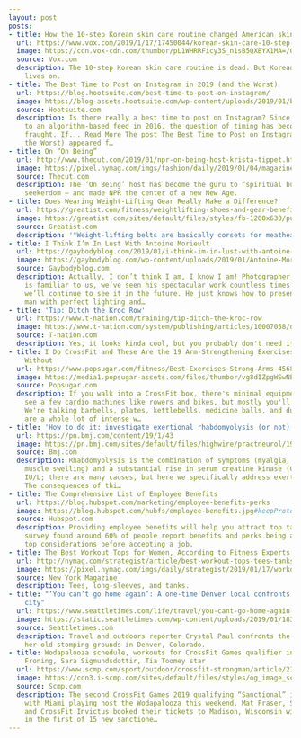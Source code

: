 ```yaml
---
layout: post
posts:
- title: How the 10-step Korean skin care routine changed American skin care
  url: https://www.vox.com/2019/1/17/17450044/korean-skin-care-10-step-routine
  image: https://cdn.vox-cdn.com/thumbor/pL1WHRRFicy3S_n1sB5QXBYX1MA=/0x36:1800x978/fit-in/1200x630/cdn.vox-cdn.com/uploads/chorus_asset/file/13694953/lead_art_1_skincare.jpg
  source: Vox.com
  description: The 10-step Korean skin care routine is dead. But Korean skin care
    lives on.
- title: The Best Time to Post on Instagram in 2019 (and the Worst)
  url: https://blog.hootsuite.com/best-time-to-post-on-instagram/
  image: https://blog-assets.hootsuite.com/wp-content/uploads/2019/01/best-time-to-post-on-Instagram-940x470.jpg
  source: Hootsuite.com
  description: Is there really a best time to post on Instagram? Since Instagram switched
    to an algorithm-based feed in 2016, the question of timing has become especially
    fraught. If... Read More The post The Best Time to Post on Instagram in 2019 (and
    the Worst) appeared f…
- title: On “On Being”
  url: http://www.thecut.com/2019/01/npr-on-being-host-krista-tippet.html
  image: https://pixel.nymag.com/imgs/fashion/daily/2019/01/04/magazine/04-tippett-lede.w1200.h630.jpg
  source: Thecut.com
  description: The ‘On Being’ host has become the guru to “spiritual but not religious”
    seekerdom — and made NPR the center of a new New Age.
- title: Does Wearing Weight-Lifting Gear Really Make a Difference?
  url: https://greatist.com/fitness/weightlifting-shoes-and-gear-benefits
  image: https://greatist.com/sites/default/files/styles/fb-1200x630/public/Weightlifting_Gear_FEAT.jpg?itok=n9I3pj0Z
  source: Greatist.com
  description: '"Weight-lifting belts are basically corsets for meatheads."'
- title: I Think I’m In Lust With Antoine Morieult
  url: https://gaybodyblog.com/2019/01/i-think-im-in-lust-with-antoine-morieult.html
  image: https://gaybodyblog.com/wp-content/uploads/2019/01/Antoine-Morieult-6.jpg
  source: Gaybodyblog.com
  description: Actually, I don’t think I am, I know I am! Photographer Daniel Jaems
    is familiar to us, we’ve seen his spectacular work countless times before and
    we’ll continue to see it in the future. He just knows how to present an attractive
    man with perfect lighting and…
- title: 'Tip: Ditch the Kroc Row'
  url: https://www.t-nation.com/training/tip-ditch-the-kroc-row
  image: https://www.t-nation.com/system/publishing/articles/10007058/original/Ditch-the-Kroc-Row.jpg?1546889276
  source: T-nation.com
  description: Yes, it looks kinda cool, but you probably don't need it. Do this instead.
- title: I Do CrossFit and These Are the 19 Arm-Strengthening Exercises I Can't Live
    Without
  url: https://www.popsugar.com/fitness/Best-Exercises-Strong-Arms-45682677
  image: https://media1.popsugar-assets.com/files/thumbor/vg8dIZpgWSwNEhfYcnGB7TSFCQ0/fit-in/1200x630/filters:format_auto-!!-:strip_icc-!!-:fill-!white!-/2019/01/16/702/n/1922729/998a0db15c3f52edd88042.89289579_.jpg
  source: Popsugar.com
  description: If you walk into a CrossFit box, there's minimal equipment. You'll
    see a few cardio machines like rowers and bikes, but mostly you'll find weights.
    We're talking barbells, plates, kettlebells, medicine balls, and dumbbells - there
    are a whole lot of intense w…
- title: 'How to do it: investigate exertional rhabdomyolysis (or not)'
  url: https://pn.bmj.com/content/19/1/43
  image: https://pn.bmj.com/sites/default/files/highwire/practneurol/19/1.cover-source.jpg
  source: Bmj.com
  description: Rhabdomyolysis is the combination of symptoms (myalgia, weakness and
    muscle swelling) and a substantial rise in serum creatine kinase (CK) >50 000
    IU/L; there are many causes, but here we specifically address exertional rhabdomyolysis.
    The consequences of thi…
- title: The Comprehensive List of Employee Benefits
  url: https://blog.hubspot.com/marketing/employee-benefits-perks
  image: https://blog.hubspot.com/hubfs/employee-benefits.jpg#keepProtocol
  source: Hubspot.com
  description: Providing employee benefits will help you attract top talent -- a Glassdoor
    survey found around 60% of people report benefits and perks being among their
    top considerations before accepting a job.
- title: The Best Workout Tops for Women, According to Fitness Experts
  url: http://nymag.com/strategist/article/best-workout-tops-tees-tanks.html
  image: https://pixel.nymag.com/imgs/daily/strategist/2019/01/17/workout-tops/17-workout-tops-lede.w1200.h630.jpg
  source: New York Magazine
  description: Tees, long-sleeves, and tanks.
- title: "‘You can’t go home again’: A one-time Denver local confronts a gentrifying
    city"
  url: https://www.seattletimes.com/life/travel/you-cant-go-home-again-a-one-time-denver-local-confronts-a-gentrifying-city/
  image: https://static.seattletimes.com/wp-content/uploads/2019/01/1833042-1200x630.jpg
  source: Seattletimes.com
  description: Travel and outdoors reporter Crystal Paul confronts the new face of
    her old stomping grounds in Denver, Colorado.
- title: Wodapalooza schedule, workouts for CrossFit Games qualifier in Miami – Rich
    Froning, Sara Sigmundsdottir, Tia Toomey star
  url: https://www.scmp.com/sport/outdoor/crossfit-strongman/article/2182541/wodapalooza-schedule-workouts-crossfit-games
  image: https://cdn3.i-scmp.com/sites/default/files/styles/og_image_scmp_generic/public/images/methode/2019/01/17/fa414b2e-1a36-11e9-8ff8-c80f5203e5c9_image_hires_174023.jpg?itok=f-bGPPA3
  source: Scmp.com
  description: The second CrossFit Games 2019 qualifying “Sanctional” is upon us,
    with Miami playing host the Wodapalooza this weekend. Mat Fraser, Samantha Briggs
    and CrossFit Invictus booked their tickets to Madison, Wisconsin with victory
    in the first of 15 new sanctione…
---
```

